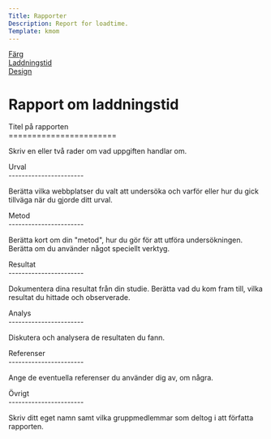 ```yaml
---
Title: Rapporter
Description: Report for loadtime.
Template: kmom
---
```


<div class="menu">
<a href="01_colors">Färg</a><br>
<a href="02_load">Laddningstid</a><br>
<a href="03_design_principles">Design</a><br>
</div>


<div class="answers">

<h1>Rapport om laddningstid</h1>

Titel på rapporten<br>
=======================<br>

Skriv en eller två rader om vad uppgiften handlar om.<br>

Urval<br>
-----------------------<br>

Berätta vilka webbplatser du valt att undersöka och varför eller hur du gick tillväga när du gjorde ditt urval.<br>

Metod<br>
-----------------------<br>

Berätta kort om din "metod", hur du gör för att utföra undersökningen. Berätta om du använder något speciellt verktyg.<br>

Resultat<br>
-----------------------<br>

Dokumentera dina resultat från din studie. Berätta vad du kom fram till, vilka resultat du hittade och observerade.<br>

Analys<br>
-----------------------<br>

Diskutera och analysera de resultaten du fann.<br>

Referenser<br>
-----------------------<br>

Ange de eventuella referenser du använder dig av, om några.<br>

Övrigt<br>
-----------------------<br>

Skriv ditt eget namn samt vilka gruppmedlemmar som deltog i att författa rapporten.<br>
</div>

